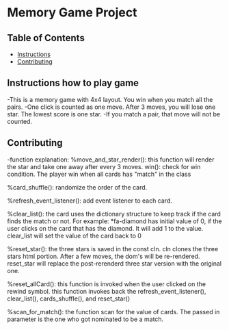 # Memory Game Project

## Table of Contents

* [Instructions](#instructions)
* [Contributing](#contributing)

## Instructions how to play game
-This is a memory game with 4x4 layout. You win when you match all the pairs.
-One click is counted as one move. After 3 moves, you will lose one star. The lowest score is one star.
-If you match a pair, that move will not be counted.

## Contributing
-function explanation:
%move_and_star_render(): this function will render the star and take one away after every 3 moves.
win(): check for win condition. The player win when all cards has "match" in the class

%card_shuffle(): randomize the order of the card.


%refresh_event_listener(): add event listener to each card.

%clear_list(): the card uses the dictionary structure to keep track if the card finds the match or not. For example: 
*fa-diamond has initial value of 0, if the user clicks on the card that has the diamond. It will add 1 to the value. clear_list will set the value of the card back to 0

%reset_star(): the three stars is saved in the const cln. cln clones the three stars html portion. After a few moves, the dom's will be re-rendered. reset_star will replace the post-rerenderd three star version with the original one.

%reset_allCard(): this function is invoked when the user clicked on the rewind symbol. this function invokes back the refresh_event_listener(), clear_list(), cards_shuffle(), and reset_star()

%scan_for_match(): the function scan for the value of cards. The passed in parameter is the one who got nominated to be a match.